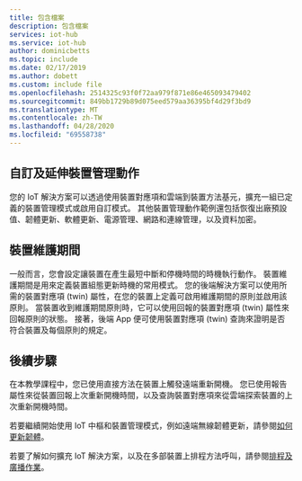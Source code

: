 ```yaml
---
title: 包含檔案
description: 包含檔案
services: iot-hub
ms.service: iot-hub
author: dominicbetts
ms.topic: include
ms.date: 02/17/2019
ms.author: dobett
ms.custom: include file
ms.openlocfilehash: 2514325c93f0f72aa979f871e86e465093479402
ms.sourcegitcommit: 849bb1729b89d075eed579aa36395bf4d29f3bd9
ms.translationtype: MT
ms.contentlocale: zh-TW
ms.lasthandoff: 04/28/2020
ms.locfileid: "69558738"
---
```

## <a name="customize-and-extend-the-device-management-actions"></a>自訂及延伸裝置管理動作

您的 IoT 解決方案可以透過使用裝置對應項和雲端到裝置方法基元，擴充一組已定義的裝置管理模式或啟用自訂模式。 其他裝置管理動作範例還包括恢復出廠預設值、韌體更新、軟體更新、電源管理、網路和連線管理，以及資料加密。

## <a name="device-maintenance-windows"></a>裝置維護期間

一般而言，您會設定讓裝置在產生最短中斷和停機時間的時機執行動作。 裝置維護期間是用來定義裝置組態更新時機的常用模式。 您的後端解決方案可以使用所需的裝置對應項 (twin) 屬性，在您的裝置上定義可啟用維護期間的原則並啟用該原則。 當裝置收到維護期間原則時，它可以使用回報的裝置對應項 (twin) 屬性來回報原則的狀態。 接著，後端 App 便可使用裝置對應項 (twin) 查詢來證明是否符合裝置及每個原則的規定。

## <a name="next-steps"></a>後續步驟

在本教學課程中，您已使用直接方法在裝置上觸發遠端重新開機。 您已使用報告屬性來從裝置回報上次重新開機時間，以及查詢裝置對應項來從雲端探索裝置的上次重新開機時間。

若要繼續開始使用 IoT 中樞和裝置管理模式，例如遠端無線韌體更新，請參閱[如何更新韌體](../articles/iot-hub/tutorial-firmware-update.md)。

若要了解如何擴充 IoT 解決方案，以及在多部裝置上排程方法呼叫，請參閱[排程及廣播作業](../articles/iot-hub/iot-hub-node-node-schedule-jobs.md)。